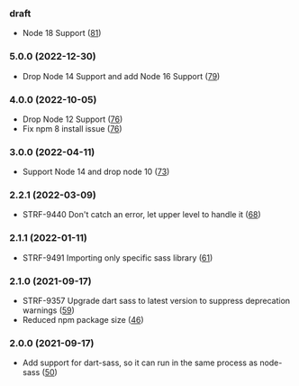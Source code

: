 ### draft

-   Node 18 Support  ([81](https://github.com/bigcommerce/stencil-styles/pull/81))

### 5.0.0  (2022-12-30)

-   Drop Node 14 Support and add Node 16 Support  ([79](https://github.com/bigcommerce/stencil-styles/pull/79))

### 4.0.0  (2022-10-05)

-   Drop Node 12 Support ([76](https://github.com/bigcommerce/stencil-styles/pull/76))
-   Fix npm 8 install issue ([76](https://github.com/bigcommerce/stencil-styles/pull/76))

### 3.0.0 (2022-04-11)

-   Support Node 14 and drop node 10 ([73](https://github.com/bigcommerce/stencil-styles/pull/73))
### 2.2.1 (2022-03-09)

-   STRF-9440 Don't catch an error, let upper level to handle it ([68](https://github.com/bigcommerce/stencil-styles/pull/68))

### 2.1.1 (2022-01-11)

-   STRF-9491 Importing only specific sass library ([61](https://github.com/bigcommerce/stencil-styles/pull/61))

### 2.1.0 (2021-09-17)

-   STRF-9357 Upgrade dart sass to latest version to suppress deprecation warnings ([59](https://github.com/bigcommerce/stencil-styles/pull/59))
-   Reduced npm package size ([46](hhttps://github.com/bigcommerce/stencil-styles/pull/46))

### 2.0.0 (2021-09-17)

-  Add support for dart-sass, so it can run in the same process as node-sass ([50](https://github.com/bigcommerce/stencil-styles/pull/50))
